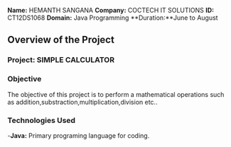 **Name:** HEMANTH SANGANA
**Company:** COCTECH IT SOLUTIONS
**ID:** CT12DS1068
**Domain:** Java Programming
**Duration:**June to August



## Overview of the Project

### Project: SIMPLE CALCULATOR

### Objective
The objective of this project is to perform a mathematical operations such as addition,substraction,multiplication,division etc..

### Technologies Used
-**Java:** Primary programing language for coding.
